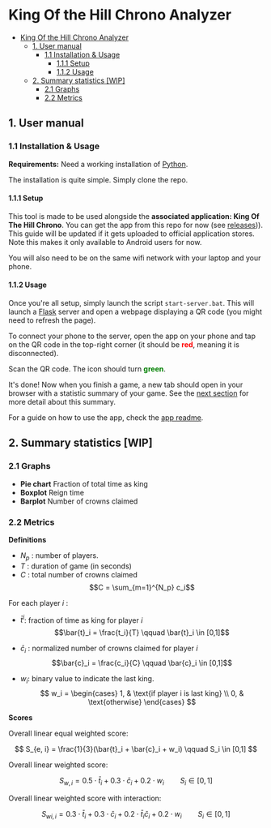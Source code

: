 # King Of the Hill Chrono Analyzer

- [King Of the Hill Chrono Analyzer](#king-of-the-hill-chrono-analyzer)
  - [1. User manual](#1-user-manual)
    - [1.1 Installation \& Usage](#11-installation--usage)
      - [1.1.1 Setup](#111-setup)
      - [1.1.2 Usage](#112-usage)
  - [2. Summary statistics \[WIP\]](#2-summary-statistics-wip)
    - [2.1 Graphs](#21-graphs)
    - [2.2 Metrics](#22-metrics)


## 1. User manual

### 1.1 Installation & Usage

**Requirements:** Need a working installation of [Python](https://www.python.org/downloads/).

The installation is quite simple. Simply clone the repo.

#### 1.1.1 Setup

This tool is made to be used alongside the **associated application: King Of The Hill Chrono**. You can get the app from this repo for now (see [releases](https://github.com/Wolgamonox/koth-ping-pong-app/releases))). This guide will be updated if it gets uploaded to official application stores. Note this makes it only available to Android users for now.

You will also need to be on the same wifi network with your laptop and your phone.

#### 1.1.2 Usage

Once you're all setup, simply launch the script `start-server.bat`. This will launch a [Flask](https://flask.palletsprojects.com/en/2.2.x/) server and open a webpage displaying a QR code (you might need to refresh the page).

To connect your phone to the server, open the app on your phone and tap on the QR code in the top-right corner (it should be <span style='color:red;'>**red**</span>, meaning it is disconnected).

Scan the QR code. The icon should turn <span style='color:green;'>**green**</span>. 

It's done! Now when you finish a game, a new tab should open in your browser with a statistic summary of your game. See the [next section](#2-summary-statistics) for more detail about this summary.

For a guide on how to use the app, check the [app readme](https://github.com/Wolgamonox/koth-ping-pong-app#readme).

## 2. Summary statistics [WIP]

### 2.1 Graphs

- **Pie chart** Fraction of total time as king
- **Boxplot** Reign time
- **Barplot** Number of crowns claimed

### 2.2 Metrics

**Definitions**

- $N_p$ : number of players.
- $T$ : duration of game (in seconds)
- $C$ : total number of crowns claimed
$$C = \sum_{m=1}^{N_p} c_i$$ 

For each player $i$ :
- $\bar{t}^i$: fraction of time as king for player $i$
$$\bar{t}_i = \frac{t_i}{T} \qquad \bar{t}_i \in [0,1]$$

- $\bar{c}_i$ : normalized number of crowns claimed for player $i$
$$\bar{c}_i = \frac{c_i}{C} \qquad \bar{c}_i \in [0,1]$$

- $w_i$: binary value to indicate the last king.
$$
w_i = \begin{cases}
  1, & \text{if player i is last king} \\
  0, & \text{otherwise}
\end{cases}
$$

**Scores**

Overall linear equal weighted score:

$$
S_{e, i} = \frac{1}{3}(\bar{t}_i + \bar{c}_i + w_i) \qquad S_i \in [0,1]
$$

Overall linear weighted score:

$$
S_{w, i} = 0.5 \cdot \bar{t}_i + 0.3 \cdot \bar{c}_i + 0.2 \cdot w_i \qquad S_i \in [0,1]
$$

Overall linear weighted score with interaction:

$$
S_{wi, i} = 0.3 \cdot \bar{t}_i + 0.3 \cdot \bar{c}_i + 0.2 \cdot \bar{t}_i\bar{c}_i + 0.2 \cdot w_i \qquad S_i \in [0,1]
$$

